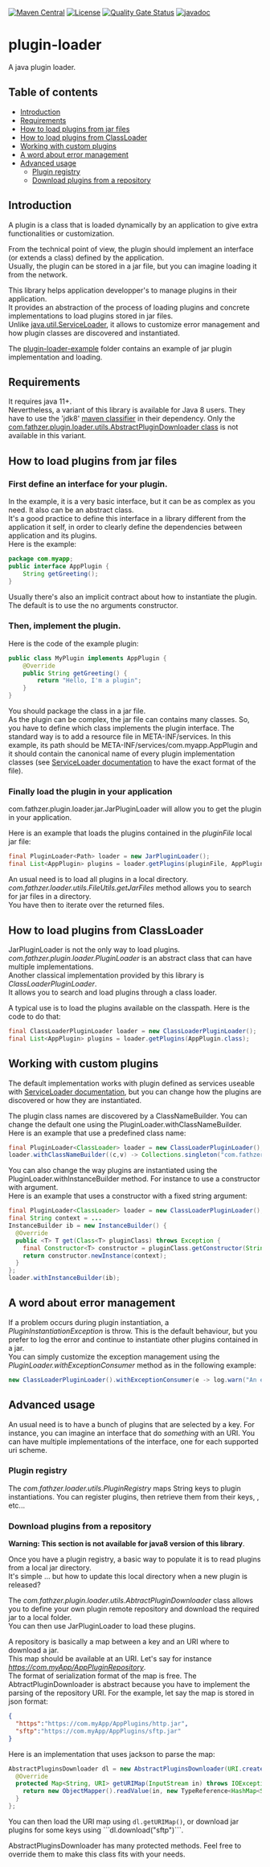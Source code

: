 [![Maven Central](https://img.shields.io/maven-central/v/com.fathzer/plugin-loader)](https://central.sonatype.com/artifact/com.fathzer/plugin-loader)
[![License](https://img.shields.io/badge/license-Apache%202.0-brightgreen.svg)](https://github.com/fathzer/plugin-loader/blob/master/LICENSE)
[![Quality Gate Status](https://sonarcloud.io/api/project_badges/measure?project=fathzer_plugin-loader&metric=alert_status)](https://sonarcloud.io/summary/new_code?id=fathzer_plugin-loader)
[![javadoc](https://javadoc.io/badge2/com.fathzer/plugin-loader/javadoc.svg)](https://javadoc.io/doc/com.fathzer/plugin-loader)

# plugin-loader
A java plugin loader.

## Table of contents
- [Introduction](#introduction)
- [Requirements](#requirements)
- [How to load plugins from jar files](#how-to-load-plugins-from-jar-files)
- [How to load plugins from ClassLoader](#how-to-load-plugins-from-classloader)
- [Working with custom plugins](#working-with-custom-plugins)
- [A word about error management](#a-word-about-error-management)
- [Advanced usage](#advanced-usage)
  - [Plugin registry](#plugin-registry)
  - [Download plugins from a repository](#download-plugins-from-a-repository)

## Introduction
A plugin is a class that is loaded dynamically by an application to give extra functionalities or customization.

From the technical point of view, the plugin should implement an interface (or extends a class) defined by the application.  
Usually, the plugin can be stored in a jar file, but you can imagine loading it from the network.

This library helps application developper's to manage plugins in their application.  
It provides an abstraction of the process of loading plugins and concrete implementations to load plugins stored in jar files.  
Unlike [java.util.ServiceLoader](https://docs.oracle.com/en/java/javase/11/docs/api/java.base/java/util/ServiceLoader.html), it allows to customize error management and how plugin classes are discovered and instantiated.

The [plugin-loader-example](https://github.com/fathzer/plugin-loader/tree/main/plugin-loader-example) folder contains an example of jar plugin implementation and loading.

## Requirements
It requires java 11+.  
Nevertheless, a variant of this library is available for Java 8 users. They have to use the 'jdk8' [maven classifier](https://www.baeldung.com/maven-artifact-classifiers#bd-3-consuming-jar-artifact-of-a-specific-java-version) in their dependency. Only the [com.fathzer.plugin.loader.utils.AbstractPluginDownloader class](#download-plugins-from-a-repository) is not available in this variant.

## How to load plugins from jar files

### First define an interface for your plugin.

In the example, it is a very basic interface, but it can be as complex as you need. It also can be an abstract class.  
It's a good practice to define this interface in a library different from the application it self, in order to clearly define the dependencies between application and its plugins.  
Here is the example:

```java
package com.myapp;
public interface AppPlugin {
    String getGreeting();
}
```

Usually there's also an implicit contract about how to instantiate the plugin. The default is to use the no arguments constructor.

### Then, implement the plugin.
Here is the code of the example plugin:

```java
public class MyPlugin implements AppPlugin {
    @Override
    public String getGreeting() {
        return "Hello, I'm a plugin";
    }
}
```

You should package the class in a jar file.  
As the plugin can be complex, the jar file can contains many classes. So, you have to define which class implements the plugin interface. The standard way is to add a resource file in META-INF/services. In this example, its path should be META-INF/services/com.myapp.AppPlugin and it should contain the canonical name of every plugin implementation classes (see [ServiceLoader documentation](https://docs.oracle.com/en/java/javase/11/docs/api/java.base/java/util/ServiceLoader.html) to have the exact format of the file).  

### Finally load the plugin in your application

com.fathzer.plugin.loader.jar.JarPluginLoader will allow you to get the plugin in your application.

Here is an example that loads the plugins contained in the *pluginFile* local jar file:

```java
final PluginLoader<Path> loader = new JarPluginLoader();
final List<AppPlugin> plugins = loader.getPlugins(pluginFile, AppPlugin.class);
```

An usual need is to load all plugins in a local directory.  
*com.fathzer.loader.utils.FileUtils.getJarFiles* method allows you to search for jar files in a directory.  
You have then to iterate over the returned files.

## How to load plugins from ClassLoader
JarPluginLoader is not the only way to load plugins. *com.fathzer.plugin.loader.PluginLoader* is an abstract class that can have multiple implementations.  
Another classical implementation provided by this library is *ClassLoaderPluginLoader*.  
It allows you to search and load plugins through a class loader.

A typical use is to load the plugins available on the classpath. Here is the code to do that:
```java
final ClassLoaderPluginLoader loader = new ClassLoaderPluginLoader();
final List<AppPlugin> plugins = loader.getPlugins(AppPlugin.class);
```

## Working with custom plugins
The default implementation works with plugin defined as services useable with [ServiceLoader documentation](https://docs.oracle.com/en/java/javase/11/docs/api/java.base/java/util/ServiceLoader.html), but you can change how the plugins are discovered or how they are instantiated.

The plugin class names are discovered by a ClassNameBuilder. You can change the default one using the PluginLoader.withClassNameBuilder.  
Here is an example that use a predefined class name:
```java
final PluginLoader<ClassLoader> loader = new ClassLoaderPluginLoader();
loader.withClassNameBuilder((c,v) -> Collections.singleton("com.fathzer.MyPlugin"));
```

You can also change the way plugins are instantiated using the PluginLoader.withInstanceBuilder method. For instance to use a constructor with argument.  
Here is an example that uses a constructor with a fixed string argument:
```java
final PluginLoader<ClassLoader> loader = new ClassLoaderPluginLoader();
final String context = ...
InstanceBuilder ib = new InstanceBuilder() {
  @Override
  public <T> T get(Class<T> pluginClass) throws Exception {
    final Constructor<T> constructor = pluginClass.getConstructor(String.class);
    return constructor.newInstance(context);
  }
};
loader.withInstanceBuilder(ib);
```

## A word about error management
If a problem occurs during plugin instantiation, a *PluginInstantiationException* is throw. This is the default behaviour, but you prefer to log the error and continue to instantiate other plugins contained in a jar.  
You can simply customize the exception management using the *PluginLoader.withExceptionConsumer* method as in the following example:
```java
new ClassLoaderPluginLoader().withExceptionConsumer(e -> log.warn("An error occurred while loading plugins", e));
```

## Advanced usage
An usual need is to have a bunch of plugins that are selected by a key. For instance, you can imagine an interface that do *something* with an URI. You can have multiple implementations of the interface, one for each supported uri scheme.

### Plugin registry
The *com.fathzer.loader.utils.PluginRegistry* maps String keys to plugin instantiations. You can register plugins, then retrieve them from their keys, , etc...

### Download plugins from a repository
**Warning: This section is not available for java8 version of this library**.

Once you have a plugin registry, a basic way to populate it is to read plugins from a local jar directory.  
It's simple ... but how to update this local directory when a new plugin is released?  

The *com.fathzer.plugin.loader.utils.AbtractPluginDownloader* class allows you to define your own plugin remote repository and download the required jar to a local folder.  
You can then use JarPluginLoader to load these plugins.

A repository is basically a map between a key and an URI where to download a jar.  
This map should be available at an URI. Let's say for instance *https://com.myApp/AppPluginRepository*.  
The format of serialization format of the map is free. The AbtractPluginDownloader is abstract because you have to implement the parsing of the repository URI. For the example, let say the map is stored in json format:
```json
{
  "https":"https://com.myApp/AppPlugins/http.jar",
  "sftp":"https://com.myApp/AppPlugins/sftp.jar"
}
```

Here is an implementation that uses jackson to parse the map:
```java
AbstractPluginsDownloader dl = new AbstractPluginsDownloader(URI.create("https://com.myApp/AppPluginRepository"), Paths.get("Plugins")) {
  @Override
  protected Map<String, URI> getURIMap(InputStream in) throws IOException {
    return new ObjectMapper().readValue(in, new TypeReference<HashMap<String, URI>>() {});
  }
};
```

You can then load the URI map using ```dl.getURIMap()```, or download jar plugins for some keys using ``̀ dl.download("sftp")```.

AbstractPluginsDownloader has many protected methods. Feel free to override them to make this class fits with your needs.
